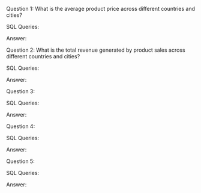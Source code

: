 Question 1: What is the average product price across different countries and cities?

SQL Queries:

Answer: 



Question 2: What is the total revenue generated by product sales across different countries and cities?

SQL Queries:

Answer:



Question 3: 

SQL Queries:

Answer:



Question 4: 

SQL Queries:

Answer:



Question 5: 

SQL Queries:

Answer:
